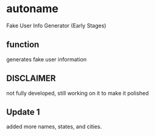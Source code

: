 # autoname
Fake User Info Generator (Early Stages)
## function
generates fake user information
## DISCLAIMER
not fully developed, still working on it to make it polished
## Update 1
added more names, states, and cities.

